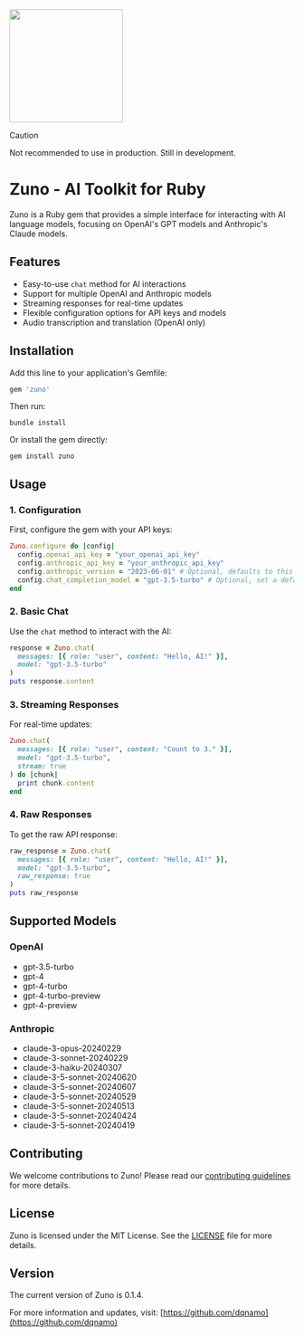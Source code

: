 <img src="https://www.zunogem.com/assets/simple-b9367a2e7e777c867890fc80a16a0de19675d3acac00bdcb4da76e1a3b8242ed.png" width="200">

> [!CAUTION]
> Not recommended to use in production. Still in development.

# Zuno - AI Toolkit for Ruby

Zuno is a Ruby gem that provides a simple interface for interacting with AI language models, focusing on OpenAI's GPT models and Anthropic's Claude models.

## Features

- Easy-to-use `chat` method for AI interactions
- Support for multiple OpenAI and Anthropic models
- Streaming responses for real-time updates
- Flexible configuration options for API keys and models
- Audio transcription and translation (OpenAI only)

## Installation

Add this line to your application's Gemfile:

```ruby
gem 'zuno'
```

Then run:

```
bundle install
```

Or install the gem directly:

```
gem install zuno
```

## Usage

### 1. Configuration

First, configure the gem with your API keys:

```ruby
Zuno.configure do |config|
  config.openai_api_key = "your_openai_api_key"
  config.anthropic_api_key = "your_anthropic_api_key"
  config.anthropic_version = "2023-06-01" # Optional, defaults to this version if not set
  config.chat_completion_model = "gpt-3.5-turbo" # Optional, set a default model
end
```

### 2. Basic Chat

Use the `chat` method to interact with the AI:

```ruby
response = Zuno.chat(
  messages: [{ role: "user", content: "Hello, AI!" }],
  model: "gpt-3.5-turbo"
)
puts response.content
```

### 3. Streaming Responses

For real-time updates:

```ruby
Zuno.chat(
  messages: [{ role: "user", content: "Count to 3." }],
  model: "gpt-3.5-turbo",
  stream: true
) do |chunk|
  print chunk.content
end
```

### 4. Raw Responses

To get the raw API response:

```ruby
raw_response = Zuno.chat(
  messages: [{ role: "user", content: "Hello, AI!" }],
  model: "gpt-3.5-turbo",
  raw_response: true
)
puts raw_response
```

## Supported Models

### OpenAI

- gpt-3.5-turbo
- gpt-4
- gpt-4-turbo
- gpt-4-turbo-preview
- gpt-4-preview

### Anthropic

- claude-3-opus-20240229
- claude-3-sonnet-20240229
- claude-3-haiku-20240307
- claude-3-5-sonnet-20240620
- claude-3-5-sonnet-20240607
- claude-3-5-sonnet-20240529
- claude-3-5-sonnet-20240513
- claude-3-5-sonnet-20240424
- claude-3-5-sonnet-20240419

## Contributing

We welcome contributions to Zuno! Please read our [contributing guidelines](CONTRIBUTING.md) for more details.

## License

Zuno is licensed under the MIT License. See the [LICENSE](LICENSE) file for more details.

## Version

The current version of Zuno is 0.1.4.

For more information and updates, visit: [https://github.com/dqnamo](https://github.com/dqnamo)
